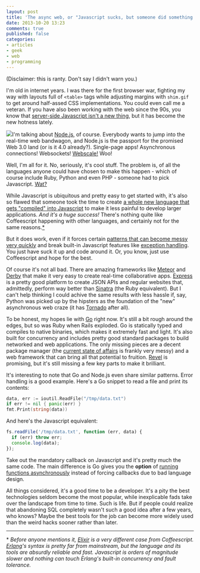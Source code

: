```yaml
---
layout: post
title: 'The async web, or "Javascript sucks, but someone did something cool on it"'
date: 2013-10-20 13:23
comments: true
published: false
categories:
- articles
- geek
- web
- programming
---
```


(Disclaimer: this is ranty. Don't say I didn't warn you.)

I'm old in internet years. I was there for the first browser war, fighting my way with layouts full of `<table>` tags while adjusting margins with `shim.gif` to get around half-assed CSS implementations. You could even call me a veteran. If you have also been working with the web since the 90s, you know that [server-side Javascript isn't a new thing](http://en.wikipedia.org/wiki/Server-side_JavaScript#Server-side_JavaScript), but it has become the new hotness lately.

<img src="http://nodejs.org/images/logos/nodejs-green.png" class="left"/>I'm talking about [Node.js](http://nodejs.org), of course. Everybody wants to jump into the real-time web bandwagon, and Node.js is the passport for the promised Web 3.0 land (or is it 4.0 already?). Single-page apps! Asynchronous connections! Websockets! [Webscale!](http://www.youtube.com/watch?v=b2F-DItXtZs) Woo!

Well, I'm all for it. No, seriously, it's cool stuff. The problem is, of all the languages anyone could have chosen to make this happen - which of course include Ruby, Python and even PHP - someone had to pick Javascript. [Wat?](https://www.destroyallsoftware.com/talks/wat)

While Javascript is ubiquitous and pretty easy to get started with, it's also so flawed that someone took the time to create [a whole new language that gets "compiled" into Javascript](http://coffeescript.org/) to make it  less painful to develop larger applications. *And it's a huge success!* There's nothing quite like Coffeescript happening with other languages, and certainly not for the same reasons.[*](#asyncfootnote)

But it does work, even if it forces certain [patterns that can become messy very quickly](http://www.gameclosure.com/blog/2013/03/unravelling-nested-callbacks-with-ff) and break built-in Javascript features like [exception handling](http://stackoverflow.com/questions/17572259/is-the-try-catch-finally-block-synchronous-in-node-js). You just have suck it up and code around it. Or, you know, just use Coffeescript and hope for the best.

Of course it's not all bad. There are amazing frameworks like [Meteor](http://www.meteor.com/) and [Derby](http://derbyjs.com/) that make it very easy to create real-time collaborative apps. [Express](http://expressjs.com/) is a pretty good platform to create JSON APIs and regular websites that, admittedly, perform way better than [Sinatra](http://www.sinatrarb.com/) (the Ruby equivalent). But I can't help thinking I could achive the same results with less hassle if, say, Python was picked up by the hipsters as the foundation of the "new" asynchronous web craze (it has [Tornado](http://www.tornadoweb.org) after all).

To be honest, my hopes lie with [Go](http://golang.org) right now. It's still a bit rough around the edges, but so was Ruby when Rails exploded. Go is statically typed and compiles to native binaries, which makes it extremely fast and light. It's also built for concurrency and includes pretty good standard packages to build networked and web applications. The only missing pieces are a decent package manager (the [current state of affairs](http://dev.af83.com/2013/09/14/a-journey-in-golang-package-manager.html) is frankly very messy) and a web framework that can bring all that potential to fruition. [Revel](http://robfig.github.io/revel/) is promising, but it's still missing a few key parts to make it brilliant.

It's interesting to note that Go and Node.js even share similar patterns. Error handling is a good example. Here's a Go snippet to read a file and print its contents:

``` go
data, err := ioutil.ReadFile("/tmp/data.txt")
if err != nil { panic(err) }
fmt.Print(string(data))
```

And here's the Javascript equivalent:

``` javascript
fs.readFile('/tmp/data.txt', function (err, data) {
  if (err) throw err;
  console.log(data);
});
```

Take out the mandatory callback on Javascript and it's pretty much the same code. The main difference is Go gives you the **option** of [running functions asynchronously](https://gobyexample.com/goroutines) instead of forcing callbacks due to bad language design.

All things considered, it's a good time to be a developer. It's a pity the best technologies seldom become the most popular, while inexplicable fads take over the landscape from time to time. Such is life. But if people could realize that abandoning SQL completely wasn't such a good idea after a few years, who knows? Maybe the best tools for the job can become more widely used than the weird hacks sooner rather than later.


---
<a name="asyncfootnote"></a>* _Before anyone mentions it, [Elixir](http://elixir-lang.org/) is a very different case from Coffeescript. [Erlang](http://www.erlang.org/)'s syntax is pretty far from mainstream, but the language and its tools are absurdly reliable and fast. Javascript is orders of magnitude slower and nothing can touch Erlang's built-in concurrency and fault tolerance._
